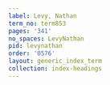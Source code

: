 ```yaml
---
label: Levy, Nathan
term_no: term853
pages: '341'
no_spaces: LevyNathan
pid: levynathan
order: '0576'
layout: generic_index_term
collection: index-headings
---
```

